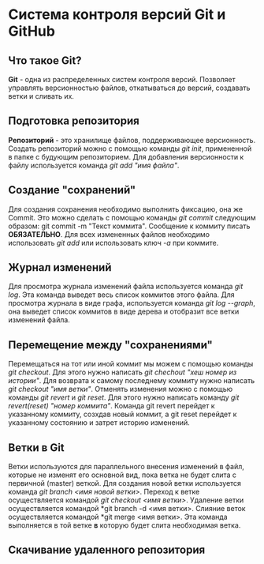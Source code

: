 # Система контроля версий Git и GitHub

## Что такое Git?

__Git__ - одна из распределенных систем контроля версий. Позволяет управлять версионностью файлов, откатываться до версий, создавать ветки и сливать их.

## Подготовка репозитория

**Репозиторий** - это хранилище файлов, поддерживающее версионность. Создать репозиторий можно с помощью команды *git init*, примененной в папке с будующим репозиторием.
Для добавления версионности к файлу используется команда *git add "имя файла"*.

## Создание "сохранений"

Для создания сохранения необходимо выполнить фиксацию, она же Commit. Это можно сделать с помощью команды *git commit* следующим образом: git commit -m "Текст коммита". Сообщение к коммиту писать **ОБЯЗАТЕЛЬНО**.
Для всех измененных файлов необходимо использовать *git add* или использовать ключ *-a* при коммите.

## Журнал изменений

Для просмотра журнала изменений файла используется команда *git log*. Эта команда выведет весь список коммитов этого файла. Для просмотра журнала в виде графа, используется команда *git log --graph*, она выведет список коммитов в виде дерева и отобразит все ветки изменений файла.

## Перемещение между "сохранениями"

Перемещаться на тот или иной коммит мы можем с помощью команды *git checkout*. Для этого нужно написать *git chechout "хеш номер из истории"*. Для возврата к самому последнему коммиту нужно написать *git checkout "имя ветки"*.
Отменять изменения можно с помощью команды *git revert* и *git reset*. Для этого нужно написать команду *git revert(reset) "номер коммита"*. Команда git revert перейдет к указанному коммиту, созхдав новый коммит, а git reset перейдет к указанному состоянию и затрет историю изменений.

## Ветки в Git

Ветки используются для параллельного внесения изменений в файл, которые не изменят его основной вид, пока ветка не будет слита с первичной (master) веткой.
    Для создания новой ветки используется
команда *git branch <имя новой ветки>*.
    Переход к ветке осуществляется командой
*git checkout <имя ветки>*.
    Удаление ветки осуществляется командой
*git branch -d <имя ветки>. 
    Слияние веток осуществляется командой *git
merge <имя ветки>. Эта команда выполняется в той ветке **в** которую будет слита
необходимая ветка.

## Скачивание удаленного репозитория